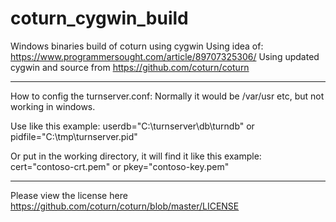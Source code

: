 # coturn_cygwin_build
Windows binaries build of coturn using cygwin
Using idea of: https://www.programmersought.com/article/89707325306/
Using updated cygwin and source from https://github.com/coturn/coturn

---------

How to config the turnserver.conf:
Normally it would be /var/usr etc, but not working in windows.

Use like this example: userdb="C:\turnserver\db\turndb" or pidfile="C:\tmp\turnserver.pid"

Or put in the working directory, it will find it like this example: cert="contoso-crt.pem" or pkey="contoso-key.pem"

---------

Please view the license here https://github.com/coturn/coturn/blob/master/LICENSE
